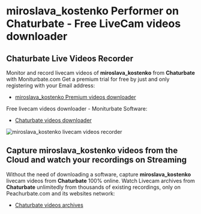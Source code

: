 # miroslava_kostenko Performer on Chaturbate - Free LiveCam videos downloader

## Chaturbate Live Videos Recorder

Monitor and record livecam videos of **miroslava_kostenko** from **Chaturbate** with Moniturbate.com
Get a premium trial for free by just and only registering with your Email address:
* [miroslava_kostenko Premium videos downloader](https://moniturbate.com/request-demo-licence-key.html)

Free livecam videos downloader - Moniturbate Software:
* [Chaturbate videos downloader](https://moniturbate.com/moniturbate-download-software.html)

![miroslava_kostenko livecam videos recorder](https://peachurnet.com/templates/moniturbate-software.png)


## Capture miroslava_kostenko videos from the Cloud and watch your recordings on Streaming

Without the need of downloading a software, capture **miroslava_kostenko** livecam videos from **Chaturbate** 100% online.
Watch Livecam archives from **Chaturbate** unlimitedly from thousands of existing recordings, only on Peachurbate.com and its websites network:
* [Chaturbate videos archives](https://peachurnet.com/)